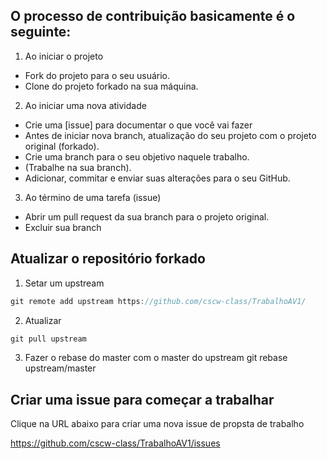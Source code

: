 ## O processo de contribuição basicamente é o seguinte:
1. Ao iniciar o projeto  
* Fork do projeto para o seu usuário.  
* Clone do projeto forkado na sua máquina.

2. Ao iniciar uma nova atividade  
* Crie uma [issue] para documentar o que você vai fazer
* Antes de iniciar nova branch, atualização do seu projeto com o projeto original (forkado).  
* Crie uma branch para o seu objetivo naquele trabalho.  
* (Trabalhe na sua branch).  
* Adicionar, commitar e enviar suas alterações para o seu GitHub.  

3. Ao término de uma tarefa (issue)
* Abrir um pull request da sua branch para o projeto original.  
* Excluir sua branch


## Atualizar o repositório forkado  
1. Setar um upstream  
```javascript
git remote add upstream https://github.com/cscw-class/TrabalhoAV1/
```

2. Atualizar  
```javascript
git pull upstream
```

3. Fazer o rebase do master com o master do upstream
git rebase upstream/master


## Criar uma issue para começar a trabalhar  
Clique na URL abaixo para criar uma nova issue de propsta de trabalho  

https://github.com/cscw-class/TrabalhoAV1/issues
